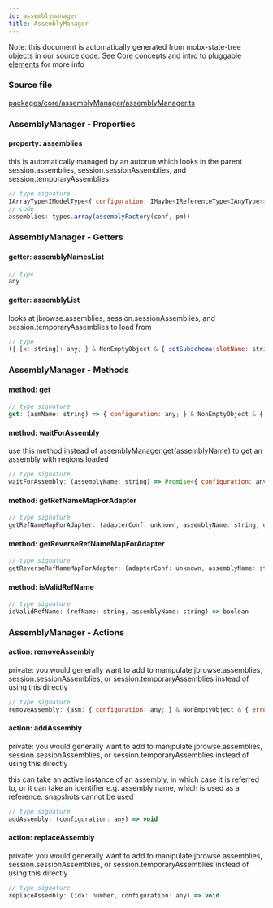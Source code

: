 ```yaml
---
id: assemblymanager
title: AssemblyManager
---
```


Note: this document is automatically generated from mobx-state-tree objects in
our source code. See
[Core concepts and intro to pluggable elements](/docs/developer_guide/) for more
info

### Source file

[packages/core/assemblyManager/assemblyManager.ts](https://github.com/GMOD/jbrowse-components/blob/main/packages/core/assemblyManager/assemblyManager.ts)

### AssemblyManager - Properties

#### property: assemblies

this is automatically managed by an autorun which looks in the parent
session.assemblies, session.sessionAssemblies, and session.temporaryAssemblies

```js
// type signature
IArrayType<IModelType<{ configuration: IMaybe<IReferenceType<IAnyType>>; }, { error: unknown; loaded: boolean; loadingP: Promise<void>; volatileRegions: BasicRegion[]; refNameAliases: RefNameAliases; lowerCaseRefNameAliases: RefNameAliases; cytobands: Feature[]; } & ... 5 more ... & { ...; }, _NotCustomized, _NotCus...
// code
assemblies: types.array(assemblyFactory(conf, pm))
```

### AssemblyManager - Getters

#### getter: assemblyNamesList

```js
// type
any
```

#### getter: assemblyList

looks at jbrowse.assemblies, session.sessionAssemblies, and
session.temporaryAssemblies to load from

```js
// type
({ [x: string]: any; } & NonEmptyObject & { setSubschema(slotName: string, data: unknown): any; } & IStateTreeNode<AnyConfigurationSchemaType>)[]
```

### AssemblyManager - Methods

#### method: get

```js
// type signature
get: (asmName: string) => { configuration: any; } & NonEmptyObject & { error: unknown; loaded: boolean; loadingP: Promise<void>; volatileRegions: BasicRegion[]; refNameAliases: RefNameAliases; lowerCaseRefNameAliases: RefNameAliases; cytobands: Feature[]; } & ... 6 more ... & IStateTreeNode<...>
```

#### method: waitForAssembly

use this method instead of assemblyManager.get(assemblyName) to get an assembly
with regions loaded

```js
// type signature
waitForAssembly: (assemblyName: string) => Promise<{ configuration: any; } & NonEmptyObject & { error: unknown; loaded: boolean; loadingP: Promise<void>; volatileRegions: BasicRegion[]; refNameAliases: RefNameAliases; lowerCaseRefNameAliases: RefNameAliases; cytobands: Feature[]; } & ... 6 more ... & IStateTreeNode<...>>
```

#### method: getRefNameMapForAdapter

```js
// type signature
getRefNameMapForAdapter: (adapterConf: unknown, assemblyName: string, opts: { signal?: AbortSignal; sessionId: string; }) => Promise<any>
```

#### method: getReverseRefNameMapForAdapter

```js
// type signature
getReverseRefNameMapForAdapter: (adapterConf: unknown, assemblyName: string, opts: { signal?: AbortSignal; sessionId: string; }) => Promise<any>
```

#### method: isValidRefName

```js
// type signature
isValidRefName: (refName: string, assemblyName: string) => boolean
```

### AssemblyManager - Actions

#### action: removeAssembly

private: you would generally want to add to manipulate jbrowse.assemblies,
session.sessionAssemblies, or session.temporaryAssemblies instead of using this
directly

```js
// type signature
removeAssembly: (asm: { configuration: any; } & NonEmptyObject & { error: unknown; loaded: boolean; loadingP: Promise<void>; volatileRegions: BasicRegion[]; refNameAliases: RefNameAliases; lowerCaseRefNameAliases: RefNameAliases; cytobands: Feature[]; } & ... 6 more ... & IStateTreeNode<...>) => void
```

#### action: addAssembly

private: you would generally want to add to manipulate jbrowse.assemblies,
session.sessionAssemblies, or session.temporaryAssemblies instead of using this
directly

this can take an active instance of an assembly, in which case it is referred
to, or it can take an identifier e.g. assembly name, which is used as a
reference. snapshots cannot be used

```js
// type signature
addAssembly: (configuration: any) => void
```

#### action: replaceAssembly

private: you would generally want to add to manipulate jbrowse.assemblies,
session.sessionAssemblies, or session.temporaryAssemblies instead of using this
directly

```js
// type signature
replaceAssembly: (idx: number, configuration: any) => void
```
